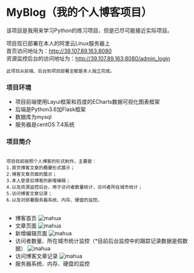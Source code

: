 # MyBlog（我的个人博客项目）
<html lang="en"><head>
    <meta charset="UTF-8">
<body marginheight="0"><p>该项目是我用来学习Python的练习项目，但是已尽可能接近实际项目。

</p>
<p>项目现已部署在本人的阿里云Linux服务器上<br>
首页访问地址为：<a href="http://39.107.89.163:8080">http://39.107.89.163:8080</a> <br>
资源监控后台的访问地址为：<a href="http://39.107.89.163:8080/admin_login">http://39.107.89.163:8080/admin_login</a>

</p>
<p><code>此项目从前端、后台到项目部署全都是本人独立完成。</code>

</p>
<h3>项目环境</h3>
<ul>
<li>项目前端使用Layui框架和百度的ECharts数据可视化图表框架</li>
<li>后端是Python3.6加Flask框架</li>
<li>数据库为mysql</li>
<li>服务器是centOS 7.4系统</li>
</ul>
<h3>项目简介</h3>
<pre>
<code>
项目目前按照个人博客的形式制作，主要是：
1.首页博客文章的概要形式展示；
2.博客文章页面的展示；
3.本人登录后博客的新增编辑；
4.以及资源监控后台，用于访问者数量统计，访问者所在城市统计；
5.访问博客文章记录；
6.以及对部署服务器系统、内存、硬盘的监控。
</code>
</pre>
<ul>
<li>博客首页
<img src="mahua-logo.jpg" alt="mahua"></li>
<li>文章页面
<img src="mahua-logo.jpg" alt="mahua"></li>
<li>新增编辑页面
<img src="mahua-logo.jpg" alt="mahua"></li>
<li>访问者数量、所在城市统计监控（*目前后台监控中的跟踪记录数据是假数据）
<img src="mahua-logo.jpg" alt="mahua"></li>
<li>访问博客文章记录
<img src="mahua-logo.jpg" alt="mahua"></li>
<li>服务器系统、内存、硬盘的监控</li>
</ul>
</body></html>
